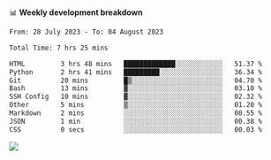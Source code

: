 📊 **Weekly development breakdown**
<!--START_SECTION:waka-->

```txt
From: 28 July 2023 - To: 04 August 2023

Total Time: 7 hrs 25 mins

HTML         3 hrs 48 mins   █████████████░░░░░░░░░░░░   51.37 %
Python       2 hrs 41 mins   █████████░░░░░░░░░░░░░░░░   36.34 %
Git          20 mins         █▒░░░░░░░░░░░░░░░░░░░░░░░   04.70 %
Bash         13 mins         ▓░░░░░░░░░░░░░░░░░░░░░░░░   03.10 %
SSH Config   10 mins         ▓░░░░░░░░░░░░░░░░░░░░░░░░   02.32 %
Other        5 mins          ▒░░░░░░░░░░░░░░░░░░░░░░░░   01.20 %
Markdown     2 mins          ░░░░░░░░░░░░░░░░░░░░░░░░░   00.55 %
JSON         1 min           ░░░░░░░░░░░░░░░░░░░░░░░░░   00.38 %
CSS          0 secs          ░░░░░░░░░░░░░░░░░░░░░░░░░   00.03 %
```

<!--END_SECTION:waka-->
![](https://komarev.com/ghpvc/?username=callanwu)
